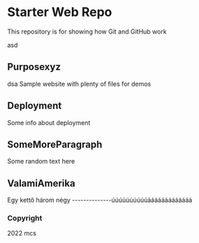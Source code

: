 # Starter Web Repo

This repository is for showing how Git and GitHub work

asd

## Purposexyz

dsa
Sample website with plenty of files for demos

## Deployment

Some info about deployment

## SomeMoreParagraph

Some random text here

## ValamiAmerika

Egy kettő három négy --------------úúúúúúúúúúááááááááááááá

### Copyright

2022 mcs